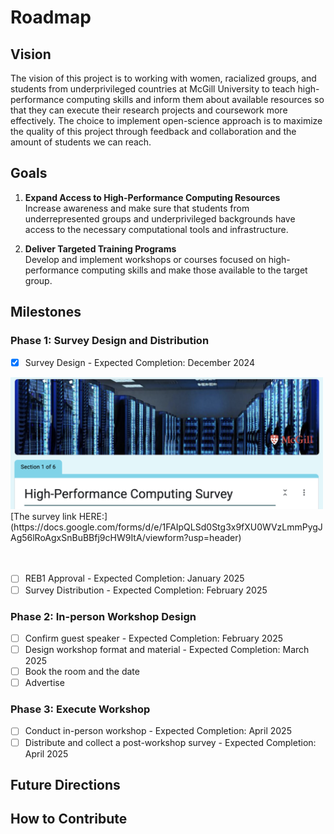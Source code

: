 # Roadmap

## Vision
The vision of this project is to working with women, racialized groups, and students from underprivileged countries at McGill University to teach high-performance computing skills and inform them about available resources so that they can execute their research projects and coursework more effectively. 
The choice to implement open-science approach is to maximize the quality of this project through feedback and collaboration and the amount of students we can reach.

## Goals
1. **Expand Access to High-Performance Computing Resources**  
   Increase awareness and make sure that students from underrepresented groups and underprivileged backgrounds have access to the necessary computational tools and infrastructure.

2. **Deliver Targeted Training Programs**  
   Develop and implement workshops or courses focused on high-performance computing skills and make those available to the target group.

## Milestones

### Phase 1: Survey Design and Distribution
- [x] Survey Design - Expected Completion: December 2024
<img src="Survey.png" alt="Description of Figure" width="500" />
[The survey link HERE:](https://docs.google.com/forms/d/e/1FAIpQLSd0Stg3x9fXU0WVzLmmPygJAg56lRoAgxSnBuBBfj9cHW9ItA/viewform?usp=header)
<br><br><br>

- [ ] REB1 Approval - Expected Completion: January 2025
- [ ] Survey Distribution - Expected Completion: February 2025

### Phase 2: In-person Workshop Design
- [ ] Confirm guest speaker - Expected Completion: February 2025
- [ ] Design workshop format and material - Expected Completion: March 2025
- [ ] Book the room and the date
- [ ] Advertise 

### Phase 3: Execute Workshop
- [ ] Conduct in-person workshop - Expected Completion: April 2025
- [ ] Distribute and collect a post-workshop survey - Expected Completion: April 2025

## Future Directions

## How to Contribute
